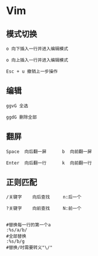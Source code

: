 # Vim

## 模式切换

```shell
o 向下插入一行并进入编辑模式

o 向上插入一行并进入编辑模式

Esc + u 撤销上一步操作
```



## 编辑

```shell
ggvG 全选

ggdG 删除全部
```



## 翻屏

```shell
Space  向后翻一屏      b  向前翻一屏  

Enter  向后翻一行      k  向前翻一行  
```



## 正则匹配

```shell
/关键字    向后查找     n:后一个

?关键字    向前查找     N:前一个


#替换每一行的第一个a
:%s/a/b/
#全部替换
:%s/b/g
#替换/时需要转义"\/"
```



